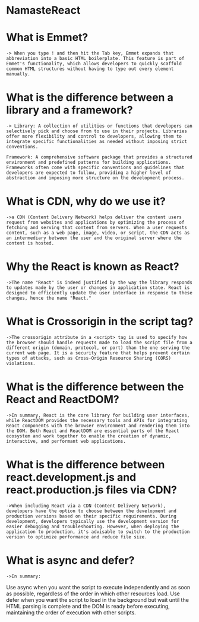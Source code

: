 # NamasteReact

# What is Emmet?
    -> When you type ! and then hit the Tab key, Emmet expands that abbreviation into a basic HTML boilerplate. This feature is part of Emmet's functionality, which allows developers to quickly scaffold common HTML structures without having to type out every element manually.

# What is the difference between a library and a framework?
    -> Library: A collection of utilities or functions that developers can selectively pick and choose from to use in their projects. Libraries offer more flexibility and control to developers, allowing them to integrate specific functionalities as needed without imposing strict conventions.

    Framework: A comprehensive software package that provides a structured environment and predefined patterns for building applications. Frameworks often come with specific conventions and guidelines that developers are expected to follow, providing a higher level of abstraction and imposing more structure on the development process.

# What is CDN, why do we use it?
    ->a CDN (Content Delivery Network) helps deliver the content users request from websites and applications by optimizing the process of fetching and serving that content from servers. When a user requests content, such as a web page, image, video, or script, the CDN acts as an intermediary between the user and the original server where the content is hosted.

# Why the React is known as React?
    ->The name "React" is indeed justified by the way the library responds to updates made by the user or changes in application state. React is designed to efficiently update the user interface in response to these changes, hence the name "React."

# What is Crossorigin in the script tag?
    ->The crossorigin attribute in a <script> tag is used to specify how the browser should handle requests made to load the script file from a different origin (domain, protocol, or port) than the one serving the current web page. It is a security feature that helps prevent certain types of attacks, such as Cross-Origin Resource Sharing (CORS) violations.

# What is the difference between the React and ReactDOM?
    ->In summary, React is the core library for building user interfaces, while ReactDOM provides the necessary tools and APIs for integrating React components with the browser environment and rendering them into the DOM. Both React and ReactDOM are essential parts of the React ecosystem and work together to enable the creation of dynamic, interactive, and performant web applications.

# What is the difference between react.development.js and react.production.js files via CDN?
    ->When including React via a CDN (Content Delivery Network), developers have the option to choose between the development and production versions based on their specific requirements. During development, developers typically use the development version for easier debugging and troubleshooting. However, when deploying the application to production, it's advisable to switch to the production version to optimize performance and reduce file size.

# What is async and defer?
    ->In summary:

Use async when you want the script to execute independently and as soon as possible, regardless of the order in which other resources load.
Use defer when you want the script to load in the background but wait until the HTML parsing is complete and the DOM is ready before executing, maintaining the order of execution with other scripts.